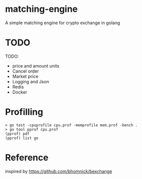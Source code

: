 # matching-engine
A simple matching engine for crypto exchange in golang

TODO
===
TODO:
* price and amount units
* Cancel order
* Market price
* Logging and Json
* Redis
* Docker

Profilling
===
```
> go test -cpuprofile cpu.prof -memprofile mem.prof -bench .
> go tool pprof cpu.prof
(pprof) pdf
(pprof) list go
```

Reference
===
inspired by https://github.com/bhomnick/bexchange